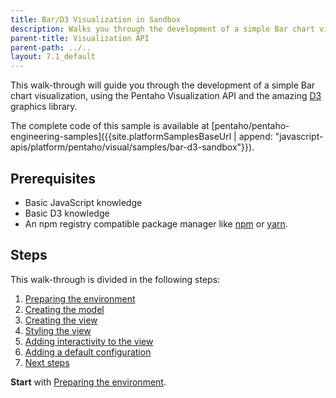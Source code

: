 ```yaml
---
title: Bar/D3 Visualization in Sandbox
description: Walks you through the development of a simple Bar chart visualization that uses the D3 graphics library, under a controlled sandbox environment.
parent-title: Visualization API
parent-path: ../..
layout: 7.1_default
---
```


This walk-through will guide you through the development of a simple Bar chart visualization, 
using the Pentaho Visualization API and the amazing [D3](https://d3js.org/) graphics library.
 
The complete code of this sample is available at 
[pentaho/pentaho-engineering-samples]({{site.platformSamplesBaseUrl | append: "javascript-apis/platform/pentaho/visual/samples/bar-d3-sandbox"}}).

## Prerequisites

- Basic JavaScript knowledge
- Basic D3 knowledge
- An npm registry compatible package manager like [npm](https://www.npmjs.com) or [yarn](https://yarnpkg.com).

## Steps

This walk-through is divided in the following steps:

1. [Preparing the environment](step1-environment-preparation)
2. [Creating the model](step2-model-creation)
3. [Creating the view](step3-view-creation)
4. [Styling the view](step4-view-styling)
5. [Adding interactivity to the view](step5-view-interactivity)
6. [Adding a default configuration](step6-default-configuration)
7. [Next steps](stepNext)

**Start** with [Preparing the environment](step1-environment-preparation).
